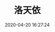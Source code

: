 ---
title: 洛天依
date: 2020-04-20 16:27:24
updated: 2020-04-20 16:27:24
layout: gallery
photos:
  - caption: 飘带
    src: https://www.z4a.net/images/2020/04/21/run6.gif
    desc: 可可爱爱没有脑袋
  - caption: 跑啊跑
    src: https://www.z4a.net/images/2020/04/21/run1.gif
    desc: 要运动哦
  - caption: 跑啊跑
    src: https://www.z4a.net/images/2020/04/21/run4.gif
    desc: 要运动哦
  - caption: 跑啊跑
    src: https://www.z4a.net/images/2020/04/21/run2.gif
    desc: 要运动哦
  - caption: 跑啊跑
    src: https://www.z4a.net/images/2020/04/21/run3.gif
    desc: 要运动哦
---